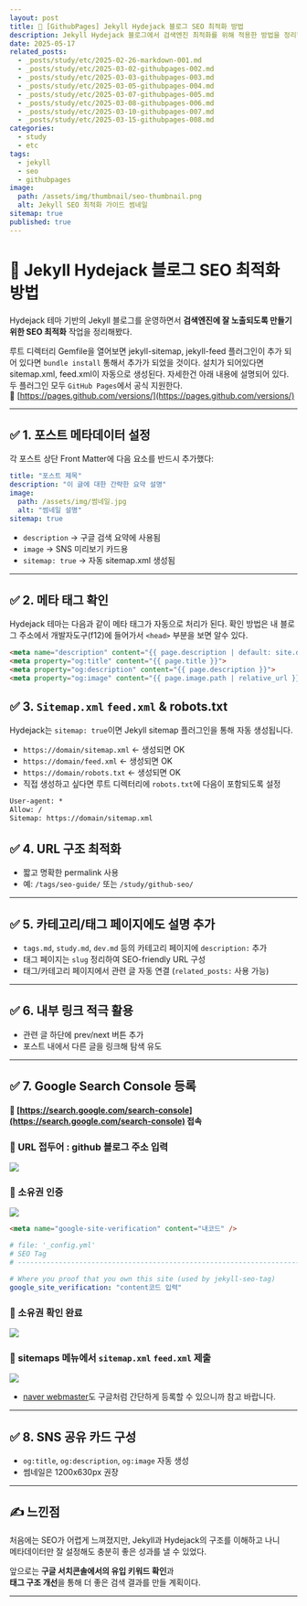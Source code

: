 ```yaml
---
layout: post
title: 📘 [GithubPages] Jekyll Hydejack 블로그 SEO 최적화 방법
description: Jekyll Hydejack 블로그에서 검색엔진 최적화를 위해 적용한 방법을 정리합니다. 메타 태그, sitemap 설정, 페이지 속도 최적화까지 실제 적용한 팁을 담았습니다.
date: 2025-05-17
related_posts:
  - _posts/study/etc/2025-02-26-markdown-001.md
  - _posts/study/etc/2025-03-02-githubpages-002.md
  - _posts/study/etc/2025-03-03-githubpages-003.md
  - _posts/study/etc/2025-03-05-githubpages-004.md
  - _posts/study/etc/2025-03-07-githubpages-005.md
  - _posts/study/etc/2025-03-08-githubpages-006.md
  - _posts/study/etc/2025-03-10-githubpages-007.md
  - _posts/study/etc/2025-03-15-githubpages-008.md
categories:
  - study
  - etc
tags:
  - jekyll
  - seo
  - githubpages
image:
  path: /assets/img/thumbnail/seo-thumbnail.png
  alt: Jekyll SEO 최적화 가이드 썸네일
sitemap: true
published: true
---
```


# 📘 Jekyll Hydejack 블로그 SEO 최적화 방법

Hydejack 테마 기반의 Jekyll 블로그를 운영하면서 **검색엔진에 잘 노출되도록 만들기 위한 SEO 최적화** 작업을 정리해봤다.

루트 디렉터리 Gemfile을 열어보면 jekyll-sitemap, jekyll-feed 플러그인이 추가 되어 있다면 `bundle install` 통해서 추가가 되었을 것이다.
설치가 되어있다면 sitemap.xml, feed.xml이 자동으로 생성된다. 자세한건 아래 내용에 설명되어 있다.
두 플러그인 모두 `GitHub Pages`에서 공식 지원한다. 🔗 [https://pages.github.com/versions/](https://pages.github.com/versions/)

---
## ✅ 1. 포스트 메타데이터 설정

각 포스트 상단 Front Matter에 다음 요소를 반드시 추가했다:

```yaml
title: "포스트 제목"
description: "이 글에 대한 간략한 요약 설명"
image:
  path: /assets/img/썸네일.jpg
  alt: "썸네일 설명"
sitemap: true
```

- `description` → 구글 검색 요약에 사용됨
- `image` → SNS 미리보기 카드용
- `sitemap: true` → 자동 sitemap.xml 생성됨

---

## ✅ 2. 메타 태그 확인

Hydejack 테마는 다음과 같이 메타 태그가 자동으로 처리가 된다.
확인 방법은 내 블로그 주소에서 개발자도구(f12)에 들어가서 `<head>` 부분을 보면 알수 있다.

```html
<meta name="description" content="{{ page.description | default: site.description }}">
<meta property="og:title" content="{{ page.title }}">
<meta property="og:description" content="{{ page.description }}">
<meta property="og:image" content="{{ page.image.path | relative_url }}">
```

## ✅ 3. `Sitemap.xml` `feed.xml` & robots.txt

Hydejack는 `sitemap: true`이면 Jekyll sitemap 플러그인을 통해 자동 생성됩니다. 

- `https://domain/sitemap.xml` ← 생성되면 OK
- `https://domain/feed.xml` ← 생성되면 OK
- `https://domain/robots.txt` ← 생성되면 OK
-  직접 생성하고 싶다면 루트 디렉터리에 `robots.txt`에 다음이 포함되도록 설정

```txt
User-agent: *
Allow: /
Sitemap: https://domain/sitemap.xml
```

## ✅ 4. URL 구조 최적화

- 짧고 명확한 permalink 사용
- 예: `/tags/seo-guide/` 또는 `/study/github-seo/`

---

## ✅ 5. 카테고리/태그 페이지에도 설명 추가

- `tags.md`, `study.md`, `dev.md` 등의 카테고리 페이지에 `description:` 추가
- 태그 페이지는 `slug` 정리하여 SEO-friendly URL 구성
- 태그/카테고리 페이지에서 관련 글 자동 연결 (`related_posts:` 사용 가능)

---

## ✅ 6. 내부 링크 적극 활용

- 관련 글 하단에 prev/next 버튼 추가
- 포스트 내에서 다른 글을 링크해 탐색 유도

---

## ✅ 7. Google Search Console 등록

#### 🔗 [https://search.google.com/search-console](https://search.google.com/search-console) 접속
### 📝 URL 접두어 : github 블로그 주소 입력

![](https://i.imgur.com/MGQawGm.png)

### 📝 소유권 인증

![](https://i.imgur.com/1hhpUQn.png)

```html
<meta name="google-site-verification" content="내코드" />
```

```yml
# file: '_config.yml'
# SEO Tag
# ---------------------------------------------------------------------------------------

# Where you proof that you own this site (used by jekyll-seo-tag)
google_site_verification: "content코드 입력"
```

### 📝 소유권 확인 완료

![](https://i.imgur.com/6C0380x.png)

### 📝 sitemaps 메뉴에서 `sitemap.xml` `feed.xml` 제출

![](https://i.imgur.com/XhAWL1k.png)

* [naver webmaster](https://searchadvisor.naver.com/console/board)도 구글처럼 간단하게 등록할 수 있으니까 참고 바랍니다.

---

## ✅ 8. SNS 공유 카드 구성

- `og:title`, `og:description`, `og:image` 자동 생성
- 썸네일은 1200x630px 권장

---

## ✍️ 느낀점

처음에는 SEO가 어렵게 느껴졌지만, Jekyll과 Hydejack의 구조를 이해하고 나니  
메타데이터만 잘 설정해도 충분히 좋은 성과를 낼 수 있었다.

앞으로는 **구글 서치콘솔에서의 유입 키워드 확인**과  
**태그 구조 개선**을 통해 더 좋은 검색 결과를 만들 계획이다.

---
